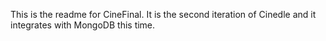 This is the readme for CineFinal. It is the second iteration of Cinedle and it integrates with MongoDB this time.